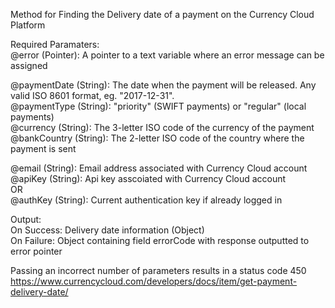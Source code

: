 ﻿Method for Finding the Delivery date of a payment on the Currency Cloud Platform    Required Paramaters:  @error (Pointer): A pointer to a text variable where an error message can be assigned    @paymentDate (String): The date when the payment will be released. Any valid ISO 8601 format, eg. "2017-12-31".  @paymentType (String): "priority" (SWIFT payments) or "regular" (local payments)  @currency (String): The 3-letter ISO code of the currency of the payment  @bankCountry (String): The 2-letter ISO code of the country where the payment is sent    @email (String): Email address associated with Currency Cloud account  @apiKey (String): Api key asscoiated with Currency Cloud account  OR  @authKey (String): Current authentication key if already logged in     Output:  On Success: Delivery date information (Object)  On Failure: Object containing field errorCode with response outputted to error pointer    Passing an incorrect number of parameters results in a status code 450  https://www.currencycloud.com/developers/docs/item/get-payment-delivery-date/